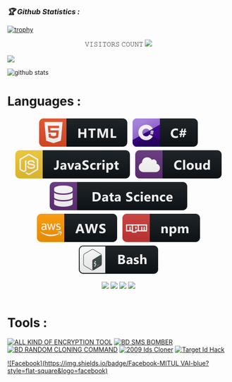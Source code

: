 <h3><b><i>🏆 Github Statistics :</i></b></h3>
<a href="https://github.com/MITUL-588"><img title="trophy" src="https://github-profile-trophy.vercel.app/?username=MITUL-588&theme=monokai"></a>
</p>  
<p align="center"> 
 𝚅𝙸𝚂𝙸𝚃𝙾𝚁𝚂 𝙲𝙾𝚄𝙽𝚃
 <img src="https://profile-counter.glitch.me/MITUL-588/count.svg" />
</p>
<img align="center" src="https://github-readme-stats.anuraghazra1.vercel.app/api/top-langs/?username=MITUL-588&layout=compact&theme=chartreuse-dark" />
<p align="center"> 

![github stats](https://github-readme-stats.vercel.app/api?username=MITUL-588&show_icons=true&include_all_commits=true&theme=chartreuse-dark&cache_seconds=3200)

# Languages :
</p>
<p align="center">
<img src="https://raw.githubusercontent.com/8bithemant/8bithemant/master/svg/dev/languages/html.svg" alt="Twitter" style="vertical-align:top; margin:4px"> <img src="https://raw.githubusercontent.com/8bithemant/8bithemant/master/svg/dev/languages/csharp.svg"alt="Twitter" style="vertical-align:top; margin:4px"> <img src="https://raw.githubusercontent.com/8bithemant/8bithemant/master/svg/dev/languages/js.svg" alt="Twitter" style="vertical-align:top; margin:4px"> <img src="https://raw.githubusercontent.com/8bithemant/8bithemant/master/svg/dev/misc/cloud.svg" alt="Twitter" style="vertical-align:top; margin:4px"> <img src="https://raw.githubusercontent.com/8bithemant/8bithemant/master/svg/dev/misc/datascience.svg" alt="Twitter" style="vertical-align:top; margin:4px"> <img src="https://raw.githubusercontent.com/8bithemant/8bithemant/master/svg/dev/services/aws.svg" alt="Twitter" style="vertical-align:top; margin:4px"> <img src="https://raw.githubusercontent.com/8bithemant/8bithemant/master/svg/dev/services/npm.svg" alt="Twitter" style="vertical-align:top; margin:4px"> <img src="https://raw.githubusercontent.com/8bithemant/8bithemant/master/svg/dev/tools/bash.svg" alt="Twitter" style="vertical-align:top; margin:4px">
 </p>

<p align="center">
<code><a href="https://www.python.org/" target="_blank"><img height="50" src="https://www.vectorlogo.zone/logos/python/python-ar21.svg"></a></code>
<code><a href="https://www.linux.org/" target="_blank"><img height="50" src="https://www.vectorlogo.zone/logos/linux/linux-ar21.svg"></a></code>
<code><a href="https://reactjs.org/" target="_blank"><img height="50" src="https://www.vectorlogo.zone/logos/reactjs/reactjs-ar21.svg"></a></code>
<code><a href="https://www.docker.com/" target="_blank"><img height="50" src="https://www.vectorlogo.zone/logos/docker/docker-official.svg"></a></code>
<br/><br/>
</p>

# Tools :
<a href="https://github.com/MITUL-588/ENC-Py3"><img title="ALL KIND OF ENCRYPTION TOOL" src="https://github-readme-stats.vercel.app/api/pin/?username=MITUL-588&repo=ENC-Py3&theme=chartreuse-dark"></a>
<a href="https://github.com/MITUL-588/AIM_sms_bomber"><img title="BD SMS BOMBER" src="https://github-readme-stats.vercel.app/api/pin/?username=MITUL-588&repo=AIM_sms_bomber&theme=vision-friendly-dark"></a>
<a href="https://github.com/MITUL-588/SEX-TEST"><img title="BD RANDOM CLONING COMMAND" src="https://github-readme-stats.vercel.app/api/pin/?username=MITUL-588&repo=SEX-TEST&theme=dark"></a>
<a href="https://github.com/MITUL-588/B009"><img title="2009 Ids Cloner" src="https://github-readme-stats.vercel.app/api/pin/?username=MITUL-588&repo=B009&theme=vision-friendly-dark"></a>
<a href="https://github.com/MITUL-588/Master"><img title="Target Id Hack" src="https://github-readme-stats.vercel.app/api/pin/?username=MITUL-588&repo=Master&theme=tokyonight"></a>
</p>


[![Facebook](https://img.shields.io/badge/Facebook-MITUL VAI-blue?style=flat-square&logo=facebook)](https://www.facebook.com/altalimulislam)</br>
